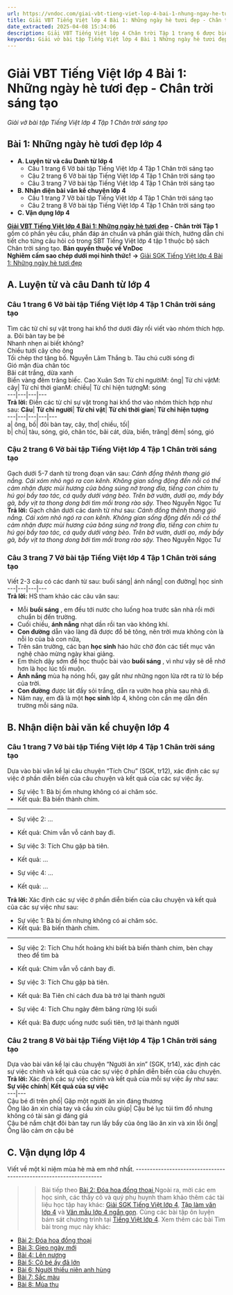 ```yaml
---
url: https://vndoc.com/giai-vbt-tieng-viet-lop-4-bai-1-nhung-ngay-he-tuoi-dep-chan-troi-sang-tao-304046
title: Giải VBT Tiếng Việt lớp 4 Bài 1: Những ngày hè tươi đẹp - Chân trời sáng tạo - Giải vở bài tập Tiếng Việt lớp 4 Tập 1 Chân trời sáng tạo - VnDoc.com
date_extracted: 2025-04-08 15:34:06
description: Giải VBT Tiếng Việt lớp 4 Chân trời Tập 1 trang 6 được biên soạn nhằm giúp các em HS đạt kết quả tốt trong quá trình làm bài tập và học tập môn Tiếng Việt lớp 4.
keywords: Giải vở bài tập Tiếng Việt lớp 4 Bài 1 Những ngày hè tươi đẹp,Bài 1 Những ngày hè tươi đẹp lớp 4,Bài 1 Những ngày hè tươi đẹp lớp 4 vbt,Bài 1 Những ngày hè tươi đẹp lớp 4 trang 6,tiếng việt lớp 4 Bài 1 Những ngày hè tươi đẹp,giải Bài 1 Những ngày hè tươi đẹp,tiếng việt lớp 4,tiếng việt lớp 4 chân trời sáng tạo,vở bài tập tiếng việt lớp 4,sách tiếng việt lớp 4,bài tập tiếng việt lớp 4,giải bài tập tiếng việt lớp 4,tiếng việt lớp 4 tập 1
---
```


# Giải VBT Tiếng Việt lớp 4 Bài 1: Những ngày hè tươi đẹp - Chân trời sáng tạo
 _Giải vở bài tập Tiếng Việt lớp 4 Tập 1 Chân trời sáng tạo_
## **Bài 1: Những ngày hè tươi đẹp lớp 4**
  * **A. Luyện từ và câu Danh từ lớp 4**
    * Câu 1 trang 6 Vở bài tập Tiếng Việt lớp 4 Tập 1 Chân trời sáng tạo
    * Cậu 2 trang 6 Vở bài tập Tiếng Việt lớp 4 Tập 1 Chân trời sáng tạo
    * Câu 3 trang 7 Vở bài tập Tiếng Việt lớp 4 Tập 1 Chân trời sáng tạo
  * **B. Nhận diện bài văn kể chuyện lớp 4**
    * Câu 1 trang 7 Vở bài tập Tiếng Việt lớp 4 Tập 1 Chân trời sáng tạo
    * Câu 2 trang 8 Vở bài tập Tiếng Việt lớp 4 Tập 1 Chân trời sáng tạo
  * **C. Vận dụng lớp 4**

**[Giải VBT Tiếng Việt lớp 4 Bài 1: Những ngày hè tươi đẹp](<https://vndoc.com/giai-vbt-tieng-viet-lop-4-bai-1-nhung-ngay-he-tuoi-dep-chan-troi-sang-tao-304046>) \- Chân trời Tập 1** gồm có phần yêu cầu, phần đáp án chuẩn và phần giải thích, hướng dẫn chi tiết cho từng câu hỏi có trong SBT Tiếng Việt lớp 4 tập 1 thuộc bộ  sách Chân trời sáng tạo.
**Bản quyền thuộc về VnDoc**   
**Nghiêm cấm sao chép dưới mọi hình thức\!**
**→** [Giải SGK Tiếng Việt lớp 4 Bài 1: Những ngày hè tươi đẹp](<https://vndoc.com/soan-bai-doc-nhung-ngay-he-tuoi-dep-lop-4-297440>)
## **A. Luyện từ và câu Danh từ lớp 4**
###  Câu 1 trang 6 Vở bài tập Tiếng Việt lớp 4 Tập 1 Chân trời sáng tạo
Tìm các từ chỉ sự vật trong hai khổ thơ dưới đây rồi viết vào nhóm thích hợp.
a. Đôi bàn tay be bé  
Nhanh nhẹn ai biết không?  
Chiều tưới cây cho ông  
Tối chép thơ tặng bố.
Nguyễn Lãm Thắng
b. Tàu chú cưỡi sóng đi  
Gió mặn đùa chân tóc  
Bãi cát trắng, dừa xanh  
Biển vàng đêm trăng biếc.
Cao Xuân Sơn
Từ chỉ ngườiM: ông| Từ chỉ vậtM: cây| Từ chỉ thời gianM: chiều| Từ chỉ hiện tượngM: sóng  
---|---|---|---  
**Trả lời:** Điền các từ chỉ sự vật trong hai khổ thơ vào nhóm thích hợp như sau: 
**Câu**| **Từ chỉ người**| **Từ chỉ vật**| **Từ chỉ thời gian**| **Từ chỉ hiện tượng**  
---|---|---|---|---  
a| ông, bố| đôi bàn tay, cây, thơ| chiều, tối|   
b| chú| tàu, sóng, gió, chân tóc, bãi cát, dừa, biển, trăng| đêm| sóng, gió  
### Cậu 2 trang 6 Vở bài tập Tiếng Việt lớp 4 Tập 1 Chân trời sáng tạo
Gạch dưới 5-7 danh từ trong đoạn văn sau:
_Cánh đồng thênh thang gió nắng. Cái xóm nhỏ ngó ra con kênh. Không gian sống động đến nỗi có thể cảm nhận được mùi hương của bông súng nở trong đìa, tiếng con chim tu hú gọi bầy tao tác, cá quẫy dưới váng bèo. Trên bờ vườn, dưới ao, mấy bầy gà, bầy vịt ta thong dong bới tìm mồi trong rào sậy._
Theo Nguyễn Ngọc Tư
**Trả lời:** Gạch chân dưới các danh từ như sau:
_Cánh đồng thênh thang gió nắng. Cái xóm nhỏ ngó ra con kênh. Không gian sống động đến nỗi có thể cảm nhận được mùi hương của bông súng nở trong đìa, tiếng con chim tu hú gọi bầy tao tác, cá quẫy dưới váng bèo. Trên bờ vườn, dưới ao, mấy bầy gà, bầy vịt ta thong dong bới tìm mồi trong rào sậy._
Theo Nguyễn Ngọc Tư
### Câu 3 trang 7 Vở bài tập Tiếng Việt lớp 4 Tập 1 Chân trời sáng tạo
Viết 2-3 câu có các danh từ sau:
buổi sáng| ánh nắng| con đường| học sinh  
---|---|---|---  
**Trả lời:** HS tham khảo các câu văn sau:
  * Mỗi **buổi sáng** , em đều tới nước cho luống hoa trước sân nhà rồi mới chuẩn bị đến trường.
  * Cuối chiều, **ánh nắng** nhạt dần rồi tan vào không khí.
  * **Con đường** dẫn vào làng đã được đổ bê tông, nên trời mưa không còn là nỗi lo của bà con nữa,
  * Trên sân trường, các bạn **học sinh** háo hức chờ đón các tiết mục văn nghệ chào mừng ngày khai giảng.
  * Em thích dậy sớm để học thuộc bài vào **buổi sáng** , vì như vậy sẽ dễ nhớ hơn là học lúc tối muộn.
  * **Ánh nắng** mùa hạ nóng hổi, gay gắt như những ngọn lửa rớt ra từ lò bếp của trời.
  * **Con đường** được lát đầy sỏi trắng, dẫn ra vườn hoa phía sau nhà dì.
  * Năm nay, em đã là một **học sinh** lớp 4, không còn cần mẹ dẫn đến trường mỗi sáng nữa.

## **B. Nhận diện bài văn kể chuyện lớp 4**
###  Câu 1 trang 7 Vở bài tập Tiếng Việt lớp 4 Tập 1 Chân trời sáng tạo
Dựa vào bài văn kể lại câu chuyện “Tích Chu” \(SGK, tr12\), xác định các sự việc ở phần diễn biến của câu chuyện và kết quả của các sự việc ấy.
  * Sự việc 1: Bà bị ốm nhưng không có ai chăm sóc.
  * Kết quả: Bà biến thành chim.

---  
  * Sự việc 2: ...
  * Kết quả: Chim vẫn vỗ cánh bay đi.

  * Sự việc 3: Tích Chu gặp bà tiên.
  * Kết quả: ...

  * Sự việc 4: ...
  * Kết quả: ...

**Trả lời:** Xác định các sự việc ở phần diễn biến của câu chuyện và kết quả của các sự việc như sau:
  * Sự việc 1: Bà bị ốm nhưng không có ai chăm sóc.
  * Kết quả: Bà biến thành chim.

---  
  * Sự việc 2: Tích Chu hốt hoảng khi biết bà biến thành chim, bèn chạy theo để tìm bà
  * Kết quả: Chim vẫn vỗ cánh bay đi.

  * Sự việc 3: Tích Chu gặp bà tiên.
  * Kết quả: Bà Tiên chỉ cách đưa bà trở lại thành người

  * Sự việc 4: Tích Chu ngày đêm băng rừng lội suối
  * Kết quả: Bà được uống nước suối tiên, trở lại thành người

### Câu 2 trang 8 Vở bài tập Tiếng Việt lớp 4 Tập 1 Chân trời sáng tạo
Dựa vào bài văn kể lại câu chuyện “Người ăn xin” \(SGK, tr14\), xác định các sự việc chính và kết quả của các sự việc ở phần diễn biến của câu chuyện.
**Trả lời:** Xác định các sự việc chính và kết quả của mỗi sự việc ấy như sau:
**Sự việc chính**| **Kết quả của sự việc**  
---|---  
Cậu bé đi trên phố| Gặp một người ăn xin đáng thương  
Ông lão ăn xin chìa tay và cầu xin cứu giúp| Cậu bé lục túi tìm đồ nhưng không có tài sản gì đáng giá  
Cậu bé nắm chặt đôi bàn tay run lẩy bẩy của ông lão ăn xin và xin lỗi ông| Ông lão cảm ơn cậu bé  
## **C. Vận dụng lớp 4**
Viết về một kỉ niệm mùa hè mà em nhớ nhất.
\------------------------------------------------------------------
>> Bài tiếp theo [Bài 2: Đóa hoa đồng thoại ](<https://vndoc.com/giai-vbt-tieng-viet-lop-4-bai-2-doa-hoa-dong-thoai-chan-troi-sang-tao-304048>)
Ngoài ra, mời các em học sinh, các thầy cô và quý phụ huynh tham khảo thêm các tài liệu học tập hay khác: [Giải SGK Tiếng Việt lớp 4](<https://vndoc.com/tieng-viet-lop4>), [Tập làm văn lớp 4](<https://vndoc.com/tap-lam-van-lop4>) và [Văn mẫu lớp 4 ngắn gọn](<https://vndoc.com/van-mieu-ta-lop4>). Cùng các bài tập ôn luyện bám sát chương trình tại [Tiếng Việt lớp 4](<https://vndoc.com/tieng-viet-lop4>).
Xem thêm các bài Tìm bài trong mục này khác:
  * [Bài 2: Đóa hoa đồng thoại](</giai-vbt-tieng-viet-lop-4-bai-2-doa-hoa-dong-thoai-chan-troi-sang-tao-304048>)
  * [Bài 3: Gieo ngày mới](</giai-vbt-tieng-viet-lop-4-bai-3-gieo-ngay-moi-chan-troi-sang-tao-304052>)
  * [Bài 4: Lên nương](</giai-vbt-tieng-viet-lop-4-bai-4-len-nuong-chan-troi-sang-tao-304053>)
  * [Bài 5: Cô bé ấy đã lớn](</giai-vbt-tieng-viet-lop-4-bai-5-co-be-ay-da-lon-chan-troi-sang-tao-304055>)
  * [Bài 6: Người thiếu niên anh hùng](</giai-vbt-tieng-viet-lop-4-bai-6-nguoi-thieu-nien-anh-hung-chan-troi-sang-tao-304056>)
  * [Bài 7: Sắc màu](</giai-vbt-tieng-viet-lop-4-bai-7-sac-mau-chan-troi-sang-tao-304060>)
  * [Bài 8: Mùa thu](</giai-vbt-tieng-viet-lop-4-bai-8-mua-thu-chan-troi-sang-tao-304063>)

